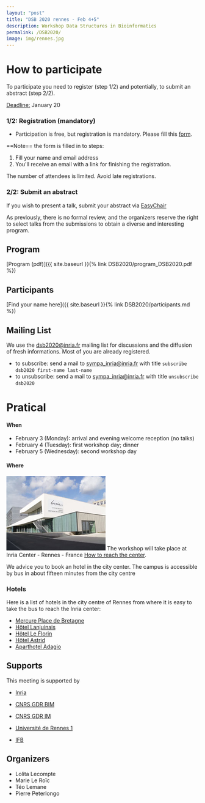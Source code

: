 ```yaml
---
layout: "post"
title: "DSB 2020 rennes - Feb 4+5"
description: Workshop Data Structures in Bioinformatics
permalink: /DSB2020/
image: img/rennes.jpg
---
```

# How to participate
To participate you need to register (step 1/2) and potentially, to submit an abstract (step 2/2). 

<u>Deadline:</u> January 20

### 1/2: Registration (mandatory) 

* Participation is free, but registration is mandatory. Please fill this [form](
  https://sondages.inria.fr/index.php/813188?lang=en). 

==Note== the form is filled in to steps:

1. Fill your name and email address
2. You'll receive an email with a link for finishing the registration. 

The number of attendees is limited. Avoid late registrations.

### 2/2: Submit an abstract
If you wish to present a talk, submit your abstract via [EasyChair](https://easychair.org/my/conference?conf=dsb2020)

As previously, there is no formal review, and the organizers reserve the  right to select talks from the submissions to obtain a diverse and  interesting program. 

## Program
[Program (pdf)]({{ site.baseurl }}{% link DSB2020/program_DSB2020.pdf %})



## Participants

[Find your name here]({{ site.baseurl }}{% link DSB2020/participants.md %})

## Mailing List
We use the dsb2020@inria.fr mailing list for discussions and the diffusion of fresh informations. Most of you are already registered.
* to subscribe: send a mail to [sympa_inria@inria.fr](mailto:sympa_inria@inria.fr) with title `subscribe dsb2020 first-name last-name`
* to unsubscribe: send a mail to [sympa_inria@inria.fr](mailto:sympa_inria@inria.fr) with title  `unsubscribe dsb2020`



# Pratical
#### When
<!-- * any time before January 15: register and submit a talk (via [EasyChair](https://easychair.org/my/conference?conf=dsb2020)) -->
* February 3 (Monday): arrival and evening welcome reception (no talks)
* February 4 (Tuesday): first workshop day; dinner
* February 5 (Wednesday): second workshop day

#### Where
![Inria center](img/inria.jpg) The workshop will take place at Inria Center - Rennes - France
[How to reach the center](http://www.irisa.fr/en/access-map).

We advice you to book an hotel in the city center. The campus is accessible by bus in about fifteen minutes from the city centre

### Hotels
Here is a list of hotels in the city centre of Rennes from where it is easy to take the bus to reach the Inria center:

- [Mercure Place de Bretagne](https://all.accor.com/hotel/2027/index.fr.shtml) 
- [Hôtel Lanjuinais](https://www.hotel-lanjuinais.com/) 
- [Hôtel Le Florin](https://www.hotel-leflorin-rennes.fr/) 
- [Hôtel Astrid](http://www.hotel-astrid-rennes.eu/en/) 
- [Aparthotel Adagio](https://www.adagio-city.com/gb/hotel-8398-aparthotel-adagio-access-rennes-centre/index.shtml) 


## Supports
This meeting is supported by 
 * [Inria](http://www.inria.fr)

 * [CNRS GDR BIM](http://www.gdr-bim.cnrs.fr/)

 * [CNRS GDR IM](https://www.gdr-im.fr/)

 * [Université de Rennes 1](https://international.univ-rennes1.fr/)

 * [IFB](https://www.france-bioinformatique.fr/)

   



## Organizers

* Lolita Lecompte
* Marie Le Roïc
* Téo Lemane
* Pierre Peterlongo